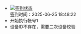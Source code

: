- [![签到状态](https://github.com/womade/Cloud189-Actions/actions/workflows/main.yml/badge.svg?branch=main)](https://github.com/womade/Cloud189-Actions/actions/workflows/main.yml) <br> 签到时间：2025-06-25 18:48:22
- 开始执行帐号1
- 设备ID不存在，需要二次设备校验
